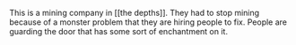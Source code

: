 This is a mining company in [[the depths]]. They had to stop mining because of a monster problem that they are hiring people to fix. People are guarding the door that has some sort of enchantment on it. 